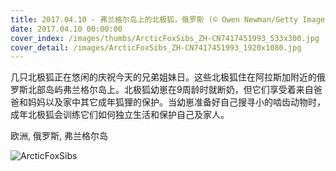```yaml
---
title: 2017.04.10 - 弗兰格尔岛上的北极狐，俄罗斯 (© Owen Newman/Getty Images)
date: 2017.04.10 00:00:00
cover_index: /images/thumbs/ArcticFoxSibs_ZH-CN7417451993_533x300.jpg
cover_detail: /images/ArcticFoxSibs_ZH-CN7417451993_1920x1080.jpg
---
```


几只北极狐正在悠闲的庆祝今天的兄弟姐妹日。这些北极狐住在阿拉斯加附近的俄罗斯北部岛屿弗兰格尔岛上。北极狐幼崽在9周龄时就断奶，但它们享受着来自爸爸和妈妈以及家中其它成年狐狸的保护。当幼崽准备好自己搜寻小的啮齿动物时，成年北极狐会训练它们如何独立生活和保护自己及家人。

欧洲, 俄罗斯, 弗兰格尔岛

![ArcticFoxSibs](/images/ArcticFoxSibs_ZH-CN7417451993_1920x1080.jpg)

